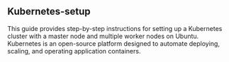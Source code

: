 ﻿## Kubernetes-setup
This guide provides step-by-step instructions for setting up a Kubernetes cluster with a master node and multiple worker nodes on Ubuntu. Kubernetes is an open-source platform designed to automate deploying, scaling, and operating application containers.
